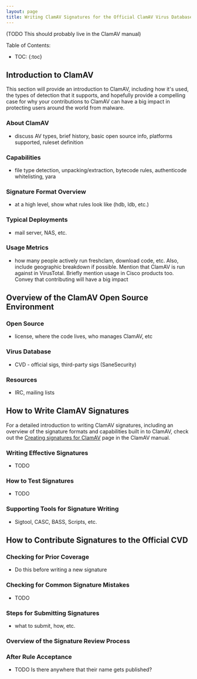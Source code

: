 ```yaml
---
layout: page
title: Writing ClamAV Signatures for the Official ClamAV Virus Database (CVD)
---
```


(TODO This should probably live in the ClamAV manual)

Table of Contents:
- TOC:
{:toc}

## Introduction to ClamAV
This section will provide an introduction to ClamAV, including how it's used, the types of detection that it supports, and hopefully provide a compelling case for why your contributions to ClamAV can have a big impact in protecting users around the world from malware.

### About ClamAV
 - discuss AV types, brief history, basic open source info, platforms supported, ruleset definition

### Capabilities
 - file type detection, unpacking/extraction, bytecode rules, authenticode whitelisting, yara

### Signature Format Overview
 - at a high level, show what rules look like (hdb, ldb, etc.)

### Typical Deployments
 - mail server, NAS, etc.

### Usage Metrics
 - how many people actively run freshclam, download code, etc.  Also, include geographic breakdown if possible.  Mention that ClamAV is run against in VirusTotal.  Briefly mention usage in Cisco products too.  Convey that contributing will have a big impact


## Overview of the ClamAV Open Source Environment

### Open Source
 - license, where the code lives, who manages ClamAV, etc

### Virus Database
 - CVD - official sigs, third-party sigs (SaneSecurity)

### Resources
 - IRC, mailing lists


## How to Write ClamAV Signatures

For a detailed introduction to writing ClamAV signatures, including an overview of the signature formats and capabilities built in to ClamAV, check out the [Creating signatures for ClamAV](https://www.clamav.net/documents/creating-signatures-for-clamav) page in the ClamAV manual.

### Writing Effective Signatures
 - TODO

### How to Test Signatures
 - TODO

### Supporting Tools for Signature Writing
 - Sigtool, CASC, BASS, Scripts, etc.


## How to Contribute Signatures to the Official CVD
### Checking for Prior Coverage
 - Do this before writing a new signature

### Checking for Common Signature Mistakes
 - TODO

### Steps for Submitting Signatures
 - what to submit, how, etc.

### Overview of the Signature Review Process

### After Rule Acceptance
 - TODO Is there anywhere that their name gets published?

